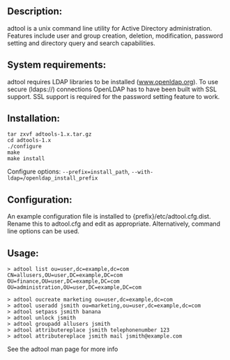 ## Description:
adtool is a unix command line utility for Active Directory administration.  Features include user and group creation, deletion, modification, password setting and directory query and search capabilities.

## System requirements:
adtool requires LDAP libraries to be installed (www.openldap.org).  To use secure (ldaps://) connections OpenLDAP has to have been built with SSL support.  SSL support is required for the password setting feature to work.

## Installation:
```
tar zxvf adtools-1.x.tar.gz
cd adtools-1.x
./configure
make
make install
```

Configure options: `--prefix=install_path`, `--with-ldap=/openldap_install_prefix`

## Configuration:
An example configuration file is installed to {prefix}/etc/adtool.cfg.dist.  Rename this to adtool.cfg and edit as appropriate.  Alternatively, command line options can be used.

## Usage:
```
> adtool list ou=user,dc=example,dc=com
CN=allusers,OU=user,DC=example,DC=com
OU=finance,OU=user,DC=example,DC=com
OU=administration,OU=user,DC=example,DC=com

> adtool oucreate marketing ou=user,dc=example,dc=com
> adtool useradd jsmith ou=marketing,ou=user,dc=example,dc=com
> adtool setpass jsmith banana
> adtool unlock jsmith
> adtool groupadd allusers jsmith
> adtool attributereplace jsmith telephonenumber 123
> adtool attributereplace jsmith mail jsmith@example.com
```

See the adtool man page for more info


